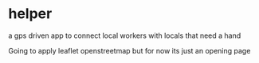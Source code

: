 # helper
a gps driven app to connect local workers with locals that need a hand

Going to apply leaflet openstreetmap but for now its just an opening page
